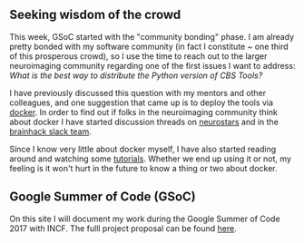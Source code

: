 ## Seeking wisdom of the crowd

This week, GSoC started with the "community bonding" phase. I am already pretty bonded with my software community (in fact I constitute ~ one third of this prosperous crowd), so I use the time to reach out to the larger neuroimaging community regarding one of the first issues I want to address: *What is the best way to distribute the Python version of CBS Tools?*

I have previously discussed this question with my mentors and other colleagues, and one suggestion that came up is to deploy the tools via [docker](https://www.docker.com/). In order to find out if folks in the neuroimaging community think about docker I have started discussion threads on [neurostars](https://neurostars.org/t/using-docker-to-distribute-highres-neuroimaging-software/442) and in the [brainhack slack team](https://brainhack-slack-invite.herokuapp.com/). 

Since I know very little about docker myself, I have also started reading around and watching some [tutorials](https://www.youtube.com/playlist?list=PLoYCgNOIyGAAzevEST2qm2Xbe3aeLFvLc). Whether we end up using it or not, my feeling is it won't hurt in the future to know a thing or two about docker. 


## Google Summer of Code (GSoC)

On this site I will document my work during the Google Summer of Code 2017 with INCF. The fulll project proposal can be found [here](https://docs.google.com/document/d/1lkcTpcYT1r1qwh4GwccyWjY3cq2VZ89AlQoKa4Fd2aQ/edit?usp=sharing).


